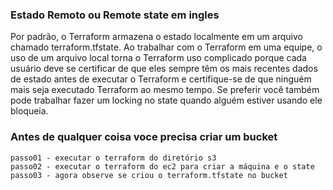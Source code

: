 ### Estado Remoto ou Remote state em ingles

Por padrão, o Terraform armazena o estado localmente em um arquivo chamado terraform.tfstate. Ao trabalhar com o Terraform em uma equipe, o uso de um arquivo local torna o Terraform uso complicado porque cada usuário deve se certificar de que eles sempre têm os mais recentes dados de estado antes de executar o Terraform e certifique-se de que ninguém mais seja executado Terraform ao mesmo tempo. Se preferir você também pode trabalhar fazer um locking no state quando alguém estiver usando ele bloqueia.  


### Antes de qualquer coisa voce precisa criar um bucket
```
passo01 - executar o terraform do diretório s3
passo02 - executar o terraform do ec2 para criar a máquina e o state
passo03 - agora observe se criou o terraform.tfstate no bucket
```
